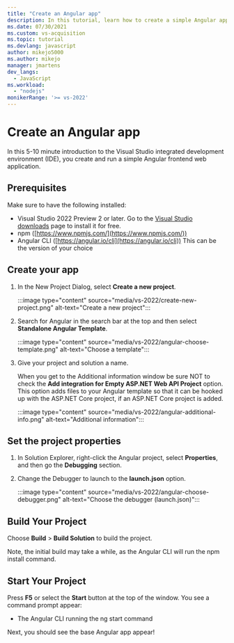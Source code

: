 ```yaml
---
title: "Create an Angular app"
description: In this tutorial, learn how to create a simple Angular application in Visual Studio.
ms.date: 07/30/2021
ms.custom: vs-acquisition
ms.topic: tutorial
ms.devlang: javascript
author: mikejo5000
ms.author: mikejo
manager: jmartens
dev_langs:
  - JavaScript
ms.workload:
  - "nodejs"
monikerRange: '>= vs-2022'
---
```

# Create an Angular app

In this 5-10 minute introduction to the Visual Studio integrated development environment (IDE), you create and run a simple Angular frontend web application.

## Prerequisites

Make sure to have the following installed:

- Visual Studio 2022 Preview 2 or later. Go to the [Visual Studio downloads](https://visualstudio.microsoft.com/downloads/) page to install it for free.
- npm ([https://www.npmjs.com/](https://www.npmjs.com/)) 
- Angular CLI ([https://angular.io/cli](https://angular.io/cli))
  This can be the version of your choice

## Create your app

1. In the New Project Dialog, select **Create a new project**.

   :::image type="content" source="media/vs-2022/create-new-project.png" alt-text="Create a new project":::

1. Search for Angular in the search bar at the top and then select **Standalone Angular Template**.

   :::image type="content" source="media/vs-2022/angular-choose-template.png" alt-text="Choose a template":::

1. Give your project and solution a name. 

   When you get to the Additional information window be sure NOT to check the **Add integration for Empty ASP.NET Web API Project** option. This option adds files to your Angular template so that it can be hooked up with the ASP.NET Core project, if an ASP.NET Core project is added.

   :::image type="content" source="media/vs-2022/angular-additional-info.png" alt-text="Additional information":::

## Set the project properties

1. In Solution Explorer, right-click the Angular project, select **Properties**, and then go the **Debugging** section.

1. Change the Debugger to launch to the **launch.json** option.
 
   :::image type="content" source="media/vs-2022/angular-choose-debugger.png" alt-text="Choose the debugger (launch.json)":::

## Build Your Project

Choose **Build** > **Build Solution**  to build the project.

Note, the initial build may take a while, as the Angular CLI will run the npm install command.

## Start Your Project

Press **F5** or select the **Start** button at the top of the window. You see a command prompt appear:

- The Angular CLI running the ng start command

Next, you should see the base Angular app appear!